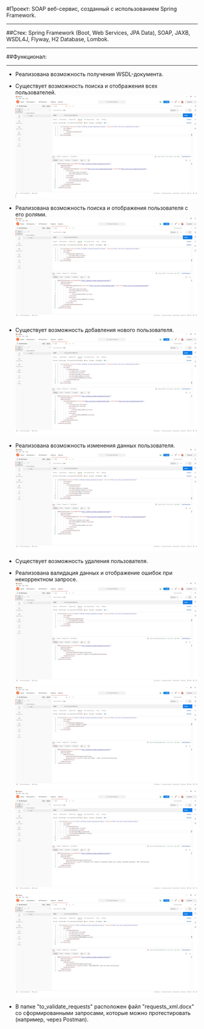 #Проект: SOAP веб-сервис, созданный с использованием Spring Framework.
___
##Стек: Spring Framework (Boot, Web Services, JPA Data), SOAP, JAXB, WSDL4J, Flyway, H2 Database, Lombok.
___
##Функционал:
___
* Реализована возможность получения WSDL-документа.

* Существует возможность поиска и отображения всех пользователей.
![](screenshots/users.jpg)

* Реализована возможность поиска и отображения пользователя с его ролями.
![](screenshots/user.jpg)

* Существует возможность добавления нового пользователя.
![](screenshots/add_user.jpg)

* Реализована возможность изменения данных пользователя.
![](screenshots/update_user.jpg)

* Существует возможность удаления пользователя.
* Реализована валидация данных и отображение ошибок при некорректном запросе.
![](screenshots/valid_login_1.jpg)
![](screenshots/valid_login_2.jpg)
![](screenshots/valid_password.jpg)
![](screenshots/valid_role.jpg)
  
* В папке "to_validate_requests" расположен файл "requests_xml.docx" со сформированными запросами,
  которые можно протестировать (например, через Postman).
